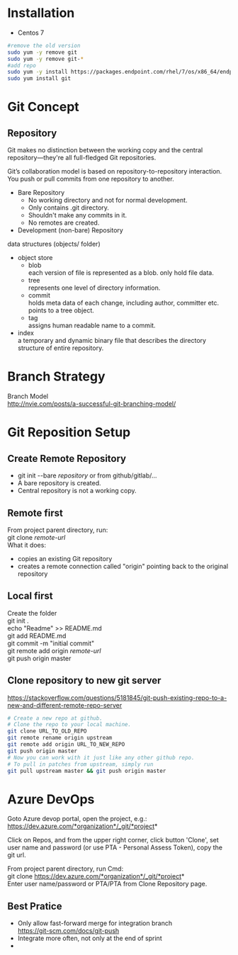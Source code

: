 # Installation
- Centos 7
```sh
#remove the old version
sudo yum -y remove git
sudo yum -y remove git-*
#add repo
sudo yum -y install https://packages.endpoint.com/rhel/7/os/x86_64/endpoint-repo-1.9-1.x86_64.rpm
sudo yum install git
```

# Git Concept
## Repository
Git makes no distinction between the working copy and the central repository—they're all full-fledged Git repositories.

Git’s collaboration model is based on repository-to-repository interaction. You push or pull commits from one repository to another.

- Bare Repository
  - No working directory and not for normal development.
  - Only contains .git directory.
  - Shouldn't make any commits in it.
  - No remotes are created.
- Development (non-bare) Repository

data structures (objects/ folder)
- object store
  - blob  
    each version of file is represented as a blob. only hold file data.
  - tree  
    represents one level of directory information.
  - commit  
    holds meta data of each change, including author, committer etc.  
    points to a tree object.
  - tag  
    assigns human readable name to a commit.
- index  
  a temporary and dynamic binary file that describes the directory structure of entire repository.

# Branch Strategy
Branch Model  
http://nvie.com/posts/a-successful-git-branching-model/

# Git Reposition Setup
## Create Remote Repository
- git init --bare *repository* or from github/gitlab/...
- A bare repository is created.
- Central repository is not a working copy.

## Remote first
From project parent directory, run:  
git clone *remote-url*  
What it does:
- copies an existing Git repository
- creates a remote connection called "origin" pointing back to the original repository

## Local first
Create the folder  
git init .  
echo "Readme" >> README.md  
git add README.md  
git commit -m "initial commit"  
git remote add origin *remote-url*  
git push origin master  

## Clone repository to new git server  
https://stackoverflow.com/questions/5181845/git-push-existing-repo-to-a-new-and-different-remote-repo-server  
```sh
# Create a new repo at github.
# Clone the repo to your local machine.
git clone URL_TO_OLD_REPO
git remote rename origin upstream
git remote add origin URL_TO_NEW_REPO
git push origin master
# Now you can work with it just like any other github repo.
# To pull in patches from upstream, simply run
git pull upstream master && git push origin master
```

# Azure DevOps
Goto Azure devop portal, open the project, e.g.:  https://dev.azure.com/*organization*/_git/*project*

Click on Repos, and from the upper right corner, click button  'Clone',
set user name and password (or use PTA - Personal Assess Token), copy the git url.

From project parent directory, run Cmd:  
git clone https://dev.azure.com/*organization*/_git/*project*  
Enter user name/password or PTA/PTA from Clone Repository page.

## Best Pratice
- Only allow fast-forward merge for integration branch  
  https://git-scm.com/docs/git-push  
- Integrate more often, not only at the end of sprint
- 
